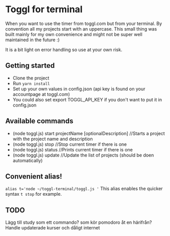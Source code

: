 # Toggl for terminal

When you want to use the timer from toggl.com but from your terminal. By convention all my projects start with an uppercase. This small thing was built mainly for my own convenience and might not be super well maintained in the future :)

It is a bit light on error handling so use at your own risk.

## Getting started

*   Clone the project
*   Run `yarn install`
*   Set up your own values in config.json (api key is found on your accountpage at toggl.com)
*   You could also set export TOGGL_API_KEY if you don't want to put it in config.json

## Available commands

*   (node toggl.js) start projectName [optionalDescription] //Starts a project with the project name and description
*   (node toggl.js) stop //Stop current timer if there is one
*   (node toggl.js) status //Prints current timer if there is one
*   (node toggl.js) update //Update the list of projects (should be doen automatically)

## Convenient alias!

`alias t='node ~/toggl-terminal/toggl.js '`
This alias enables the quicker syntax `t stop` for example.

## TODO

Lägg till study som ett commando? som kör pomodoro åt en härifrån?
Handle updaterade kurser och dåligt internet
